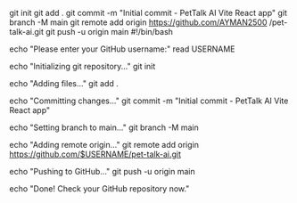 git init
git add .
git commit -m "Initial commit - PetTalk AI Vite React app"
git branch -M main
git remote add origin https://github.com/AYMAN2500 /pet-talk-ai.git
git push -u origin main
#!/bin/bash

echo "Please enter your GitHub username:"
read USERNAME

echo "Initializing git repository..."
git init

echo "Adding files..."
git add .

echo "Committing changes..."
git commit -m "Initial commit - PetTalk AI Vite React app"

echo "Setting branch to main..."
git branch -M main

echo "Adding remote origin..."
git remote add origin https://github.com/$USERNAME/pet-talk-ai.git

echo "Pushing to GitHub..."
git push -u origin main

echo "Done! Check your GitHub repository now."

